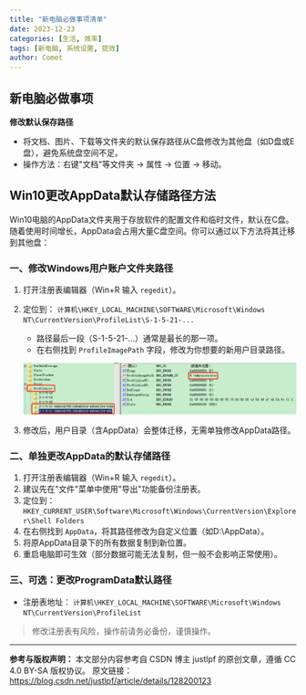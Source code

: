 ```yaml
---
title: "新电脑必做事项清单"
date: 2023-12-23
categories: [生活, 效率]
tags: [新电脑, 系统设置, 提效]
author: Comet
---
```


## 新电脑必做事项

 **修改默认保存路径**
   - 将文档、图片、下载等文件夹的默认保存路径从C盘修改为其他盘（如D盘或E盘），避免系统盘空间不足。
   - 操作方法：右键"文档"等文件夹 → 属性 → 位置 → 移动。


## Win10更改AppData默认存储路径方法

Win10电脑的AppData文件夹用于存放软件的配置文件和临时文件，默认在C盘。随着使用时间增长，AppData会占用大量C盘空间。你可以通过以下方法将其迁移到其他盘：

### 一、修改Windows用户账户文件夹路径
1. 打开注册表编辑器（Win+R 输入 `regedit`）。
2. 定位到：
   `计算机\HKEY_LOCAL_MACHINE\SOFTWARE\Microsoft\Windows NT\CurrentVersion\ProfileList\S-1-5-21-...`
   - 路径最后一段（S-1-5-21-...）通常是最长的那一项。
   - 在右侧找到 `ProfileImagePath` 字段，修改为你想要的新用户目录路径。

   ![ProfileList注册表截图](/img/in-post/post-big-data-20250108/profilelist-admin.png)

3. 修改后，用户目录（含AppData）会整体迁移，无需单独修改AppData路径。


### 二、单独更改AppData的默认存储路径
1. 打开注册表编辑器（Win+R 输入 `regedit`）。
2. 建议先在"文件"菜单中使用"导出"功能备份注册表。
3. 定位到：
   `HKEY_CURRENT_USER\Software\Microsoft\Windows\CurrentVersion\Explorer\Shell Folders`
4. 在右侧找到 `AppData`，将其路径修改为自定义位置（如D:\AppData）。
5. 将原AppData目录下的所有数据复制到新位置。
6. 重启电脑即可生效（部分数据可能无法复制，但一般不会影响正常使用）。

### 三、可选：更改ProgramData默认路径
- 注册表地址：
  `计算机\HKEY_LOCAL_MACHINE\SOFTWARE\Microsoft\Windows NT\CurrentVersion\ProfileList`

> 修改注册表有风险，操作前请务必备份，谨慎操作。

---

**参考与版权声明：**
本文部分内容参考自 CSDN 博主 justlpf 的原创文章，遵循 CC 4.0 BY-SA 版权协议。
原文链接：https://blog.csdn.net/justlpf/article/details/128200123 